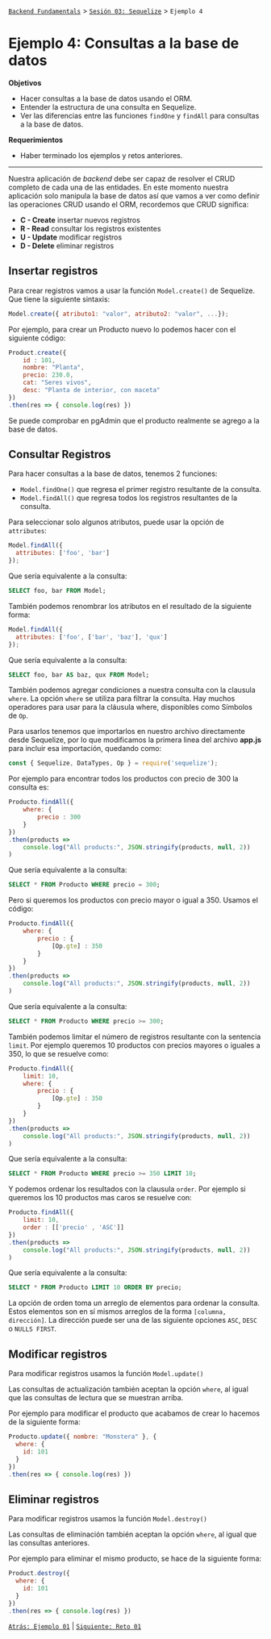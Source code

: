 [`Backend Fundamentals`](../../README.md) > [`Sesión 03: Sequelize`](../README.md) > `Ejemplo 4`

# Ejemplo 4: Consultas a la base de datos

**Objetivos**

- Hacer consultas a la base de datos usando el ORM.
- Entender la estructura de una consulta en Sequelize.
- Ver las diferencias entre las funciones `findOne` y `findAll` para consultas a la base de datos.

**Requerimientos**

- Haber terminado los ejemplos y retos anteriores.

---

Nuestra aplicación de _backend_ debe ser capaz de resolver el CRUD completo de cada una de las entidades. En este momento nuestra aplicación solo manipula la base de datos así que vamos a ver como definir las operaciones CRUD usando el ORM, recordemos que CRUD significa:

 - **C - Create** insertar nuevos registros
 - **R - Read** consultar los registros existentes
 - **U - Update** modificar registros
 - **D - Delete** eliminar registros


## Insertar registros

Para crear registros vamos a usar la función `Model.create()` de Sequelize. Que tiene la siguiente sintaxis:

```javascript
Model.create({ atributo1: "valor", atributo2: "valor", ...});
```

Por ejemplo, para crear un Producto nuevo lo podemos hacer con el siguiente código:

```javascript
Product.create({ 
	id : 101, 
	nombre: "Planta",
	precio: 230.0,
	cat: "Seres vivos",
	desc: "Planta de interior, con maceta"
})
.then(res => { console.log(res) })
```

Se puede comprobar en pgAdmin que el producto realmente se agrego a la base de datos. 

## Consultar Registros

Para hacer consultas a la base de datos, tenemos 2 funciones:

- `Model.findOne()` que regresa el primer registro resultante de la consulta.
- `Model.findAll()` que regresa todos los registros resultantes de la consulta.

Para seleccionar solo algunos atributos, puede usar la opción de `attributes`:

```javascript
Model.findAll({
  attributes: ['foo', 'bar']
});
```

Que sería equivalente a la consulta:

```sql
SELECT foo, bar FROM Model;
```

También podemos renombrar los atributos en el resultado de la siguiente forma:

```javascript
Model.findAll({
  attributes: ['foo', ['bar', 'baz'], 'qux']
});
```

Que sería equivalente a la consulta:

```sql
SELECT foo, bar AS baz, qux FROM Model;
```

También podemos agregar condiciones a nuestra consulta con la clausula `where`. La opción `where` se utiliza para filtrar la consulta. Hay muchos operadores para usar para la cláusula where, disponibles como Símbolos de `Op`.

Para usarlos tenemos que importarlos en nuestro archivo directamente desde Sequelize, por lo que modificamos la primera linea del archivo **app.js** para incluir esa importación, quedando como:

```javascript
const { Sequelize, DataTypes, Op } = require('sequelize');
```
Por ejemplo para encontrar todos los productos con precio de 300 la consulta es:

```javascript
Producto.findAll({
	where: {
		precio : 300
	}
})
.then(products =>
	console.log("All products:", JSON.stringify(products, null, 2))
)
```

Que sería equivalente a la consulta:

```sql
SELECT * FROM Producto WHERE precio = 300;
```

Pero si queremos los productos con precio mayor o igual a 350. Usamos el código:

```javascript
Producto.findAll({
	where: {
		precio : {
			[Op.gte] : 350
		}
	}
})
.then(products =>
	console.log("All products:", JSON.stringify(products, null, 2))
)
```

Que sería equivalente a la consulta:

```sql
SELECT * FROM Producto WHERE precio >= 300;
```

También podemos limitar el número de registros resultante con la sentencia `limit`. Por ejemplo queremos 10 productos con precios mayores o iguales a 350, lo que se resuelve como:

```javascript
Producto.findAll({
	limit: 10,
	where: {
		precio : {
			[Op.gte] : 350
		}
	}
})
.then(products =>
	console.log("All products:", JSON.stringify(products, null, 2))
)
```
Que sería equivalente a la consulta:

```sql
SELECT * FROM Producto WHERE precio >= 350 LIMIT 10;
```

Y podemos ordenar los resultados con la clausula `order`. Por ejemplo si queremos los 10 productos mas caros se resuelve con:

```javascript
Producto.findAll({
	limit: 10,
	order : [['precio' , 'ASC']]
})
.then(products =>
	console.log("All products:", JSON.stringify(products, null, 2))
)
```

Que sería equivalente a la consulta:

```sql
SELECT * FROM Producto LIMIT 10 ORDER BY precio;
```

La opción de orden toma un arreglo de elementos para ordenar la consulta. Estos elementos son en sí mismos arreglos de la forma `[columna, dirección]`. La dirección puede ser una de las siguiente  opciones `ASC`, `DESC` o `NULLS FIRST`.

## Modificar registros

Para modificar registros usamos la función `Model.update()`

Las consultas de actualización también aceptan la opción `where`, al igual que las consultas de lectura que se muestran arriba.

Por ejemplo para modificar el producto que acabamos de crear lo hacemos de la siguiente forma:

```javascript
Producto.update({ nombre: "Monstera" }, {
  where: {
    id: 101
  }
})
.then(res => { console.log(res) })
```

## Eliminar registros

Para modificar registros usamos la función `Model.destroy()`

Las consultas de eliminación también aceptan la opción `where`, al igual que las consultas anteriores.

Por ejemplo para eliminar el mismo producto, se hace de la siguiente forma:

```javascript
Product.destroy({
  where: {
    id: 101
  }
})
.then(res => { console.log(res) })
```

[`Atrás: Ejemplo 01`](Ejemplo-01) | [`Siguiente: Reto 01`](../Reto-01)
